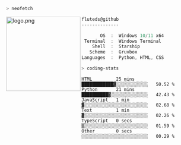 ```zsh
> neofetch
```

<!--img align="left" src="https://github.com/fluteds.png" alt="logo.png" width="200"/>-->
<img align="left" src="https://external-content.duckduckgo.com/iu/?u=https%3A%2F%2F78.media.tumblr.com%2F975fca5f82161b190efdcaa05ffbd4ec%2Ftumblr_p6q6m9TJF01x3p3jmo1_500.png&f=1&nofb=1" alt="logo.png" width="200"/>

```csharp
fluteds@github
--------------

       OS  :  Windows 10/11 x64
 Terminal  :  Windows Terminal
    Shell  :  Starship
   Scheme  :  Gruvbox
Languages  :  Python, HTML, CSS
```

```zsh
> coding-stats
```

<!--START_SECTION:waka-->

```text
HTML         25 mins         ████████████▓░░░░░░░░░░░░   50.52 %
Python       21 mins         ██████████▓░░░░░░░░░░░░░░   42.43 %
JavaScript   1 min           ▓░░░░░░░░░░░░░░░░░░░░░░░░   02.68 %
Text         1 min           ▓░░░░░░░░░░░░░░░░░░░░░░░░   02.26 %
TypeScript   0 secs          ▒░░░░░░░░░░░░░░░░░░░░░░░░   01.59 %
Other        0 secs          ░░░░░░░░░░░░░░░░░░░░░░░░░   00.29 %
```

<!--END_SECTION:waka-->

